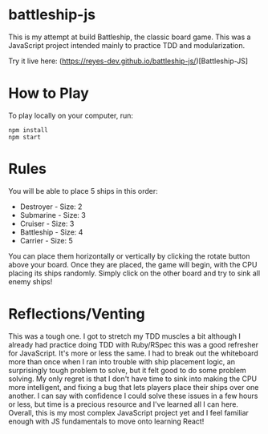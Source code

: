 # battleship-js

This is my attempt at build Battleship, the classic board game. This was a JavaScript project intended mainly to practice TDD and modularization.

Try it live here: (https://reyes-dev.github.io/battleship-js/)[Battleship-JS]

# How to Play

To play locally on your computer, run:

```
npm install
npm start
```

# Rules

You will be able to place 5 ships in this order:

- Destroyer - Size: 2
- Submarine - Size: 3
- Cruiser - Size: 3
- Battleship - Size: 4
- Carrier - Size: 5

You can place them horizontally or vertically by clicking the rotate button above your board. Once they are placed, the game will begin, with the CPU placing its ships randomly. Simply click on the other board and try to sink all enemy ships!

# Reflections/Venting

This was a tough one. I got to stretch my TDD muscles a bit although I already had practice doing TDD with Ruby/RSpec this was a good refresher for JavaScript. It's more or less the same. I had to break out the whiteboard more than once when I ran into trouble with ship placement logic, an surprisingly tough problem to solve, but it felt good to do some problem solving. My only regret is that I don't have time to sink into making the CPU more intelligent, and fixing a bug that lets players place their ships over one another. I can say with confidence I could solve these issues in a few hours or less, but time is a precious resource and I've learned all I can here. Overall, this is my most complex JavaScript project yet and I feel familiar enough with JS fundamentals to move onto learning React!
